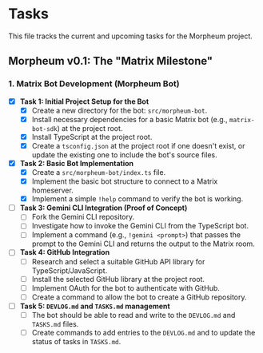 # Tasks

This file tracks the current and upcoming tasks for the Morpheum project.

## Morpheum v0.1: The "Matrix Milestone"

### 1. Matrix Bot Development (Morpheum Bot)

*   [x] **Task 1: Initial Project Setup for the Bot**
    *   [x] Create a new directory for the bot: `src/morpheum-bot`.
    *   [x] Install necessary dependencies for a basic Matrix bot (e.g., `matrix-bot-sdk`) at the project root.
    *   [x] Install TypeScript at the project root.
    *   [x] Create a `tsconfig.json` at the project root if one doesn't exist, or update the existing one to include the bot's source files.

*   [x] **Task 2: Basic Bot Implementation**
    *   [x] Create a `src/morpheum-bot/index.ts` file.
    *   [x] Implement the basic bot structure to connect to a Matrix homeserver.
    *   [x] Implement a simple `!help` command to verify the bot is working.

*   [ ] **Task 3: Gemini CLI Integration (Proof of Concept)**
    *   [ ] Fork the Gemini CLI repository.
    *   [ ] Investigate how to invoke the Gemini CLI from the TypeScript bot.
    *   [ ] Implement a command (e.g., `!gemini <prompt>`) that passes the prompt to the Gemini CLI and returns the output to the Matrix room.

*   [ ] **Task 4: GitHub Integration**
    *   [ ] Research and select a suitable GitHub API library for TypeScript/JavaScript.
    *   [ ] Install the selected GitHub library at the project root.
    *   [ ] Implement OAuth for the bot to authenticate with GitHub.
    *   [ ] Create a command to allow the bot to create a GitHub repository.

*   [ ] **Task 5: `DEVLOG.md` and `TASKS.md` management**
    *   [ ] The bot should be able to read and write to the `DEVLOG.md` and `TASKS.md` files.
    *   [ ] Create commands to add entries to the `DEVLOG.md` and to update the status of tasks in `TASKS.md`.
